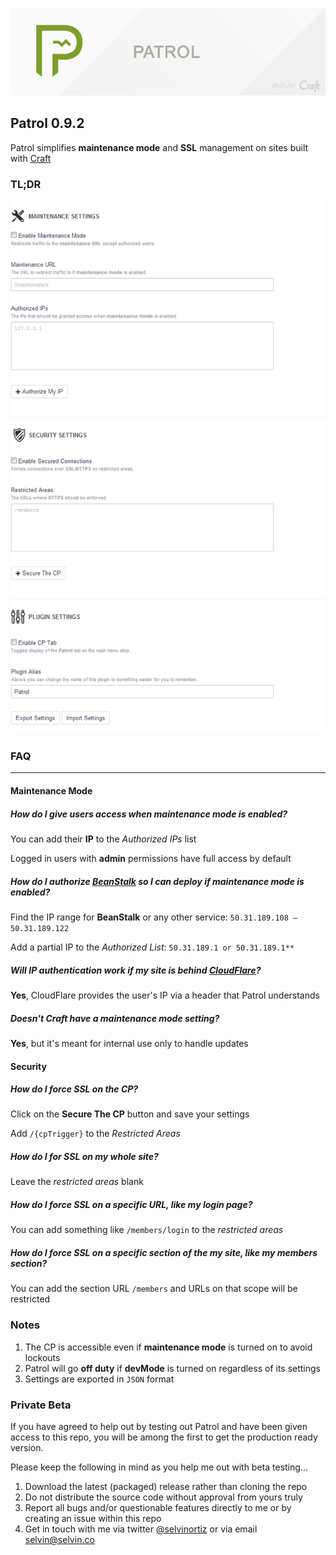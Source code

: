 ![Patrol](resources/etc/patrol.png)

## Patrol 0.9.2
Patrol simplifies **maintenance mode** and **SSL** management on sites built with [Craft](http://buildwithcraft.com)

### TL;DR
![Patrol](resources/etc/features.png)

### FAQ

---
#### Maintenance Mode
##### How do I give users access when maintenance mode is enabled?
You can add their **IP** to the _Authorized IPs_ list

Logged in users with **admin** permissions have full access by default

##### How do I authorize [BeanStalk](http://beanstalk.com) so I can deploy if maintenance mode is enabled?
Find the IP range for **BeanStalk** or any other service: `50.31.189.108 – 50.31.189.122`

Add a partial IP to the _Authorized List_: `50.31.189.1 or 50.31.189.1**`

##### Will IP authentication work if my site is behind [CloudFlare](http://cloudflare.com)?
**Yes**, CloudFlare provides the user's IP via a header that Patrol understands

##### Doesn't Craft have a maintenance mode setting?
**Yes**, but it's meant for internal use only to handle updates

#### Security
##### How do I force SSL on the CP?
Click on the **Secure The CP** button and save your settings

Add `/{cpTrigger}` to the _Restricted Areas_

##### How do I for SSL on my whole site?
Leave the _restricted areas_ blank

##### How do I force SSL on a specific URL, like my login page?
You can add something like `/members/login` to the _restricted areas_

##### How do I force SSL on a specific section of the my site, like my members section?
You can add the section URL `/members` and URLs on that scope will be restricted

### Notes
1. The CP is accessible even if **maintenance mode** is turned on to avoid lockouts
3. Patrol will go **off duty** if **devMode** is turned on regardless of its settings
4. Settings are exported in `JSON` format

### Private Beta
If you have agreed to help out by testing out Patrol and have been given access to this repo, you will be among the first to get the production ready version.

Please keep the following in mind as you help me out with beta testing...

1. Download the latest (packaged) release rather than cloning the repo
2. Do not distribute the source code without approval from yours truly
3. Report all bugs and/or questionable features directly to me or by creating an issue within this repo
4. Get in touch with me via twitter [@selvinortiz](http://twitter.com/selvinortiz) or via email selvin@selvin.co
